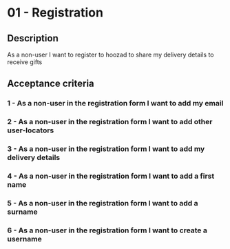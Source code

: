 # 01 - Registration

## Description
As a non-user I want to register to hoozad to share my delivery details to receive gifts

## Acceptance criteria

### 1 - As a non-user in the registration form I want to add my email

### 2 - As a non-user in the registration form I want to add other user-locators

### 3 - As a non-user in the registration form I want to add my delivery details

### 4 - As a non-user in the registration form I want to add a first name 

### 5 - As a non-user in the registration form I want to add a surname

### 6 - As a non-user in the registration form I want to create a username
